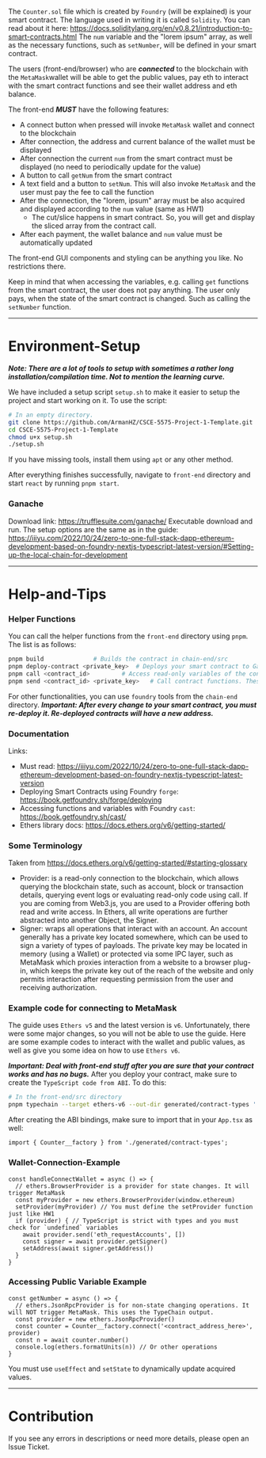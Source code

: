 The `Counter.sol` file which is created by `Foundry` (will be explained) is your smart contract. The language used in writing it is called `Solidity`.
You can read about it here: https://docs.soliditylang.org/en/v0.8.21/introduction-to-smart-contracts.html
The `num` variable and the "lorem ipsum" array, as well as the necessary functions, such as `setNumber`, will be defined in your smart contract.

The users (front-end/browser) who are ***connected*** to the blockchain with the `MetaMask`wallet will be able to get the public values, pay eth to interact with the smart contract functions and see their wallet address and eth balance.

The front-end ***MUST*** have the following features:
- A connect button when pressed will invoke `MetaMask` wallet and connect to the blockchain
- After connection, the address and current balance of the wallet must be displayed
- After connection the current `num` from the smart contract must be displayed (no need to periodically update for the value)
- A button to call `getNum` from the smart contract
- A text field and a button to `setNum`. This will also invoke `MetaMask` and the user must pay the fee to call the function
- After the connection, the "lorem, ipsum" array must be also acquired and displayed according to the `num` value (same as HW1)
	- The cut/slice happens in smart contract. So, you will get and display the sliced array from the contract call.  
- After each payment, the wallet balance and `num` value must be automatically updated

The front-end GUI components and styling can be anything you like. No restrictions there.

Keep in mind that when accessing the variables, e.g. calling `get` functions from the smart contract, the user does not pay anything. The user only pays, when the state of the smart contract is changed. Such as calling the `setNumber` function.

---
# Environment-Setup
***Note: There are a lot of tools to setup with sometimes a rather long installation/compilation time. Not to mention the learning curve.***

We have included a setup script `setup.sh` to make it easier to setup the project and start working on it.
To use the script:

```bash
# In an empty directory.
git clone https://github.com/ArmanHZ/CSCE-5575-Project-1-Template.git
cd CSCE-5575-Project-1-Template
chmod u+x setup.sh
./setup.sh
```

If you have missing tools, install them using `apt` or any other method.

After everything finishes successfully, navigate to `front-end` directory and start `react` by running `pnpm start`.

### Ganache
Download link: https://trufflesuite.com/ganache/
Executable download and run.
The setup options are the same as in the guide: https://iiiyu.com/2022/10/24/zero-to-one-full-stack-dapp-ethereum-development-based-on-foundry-nextjs-typescript-latest-version/#Setting-up-the-local-chain-for-development

---
# Help-and-Tips
### Helper Functions
You can call the helper functions from the `front-end` directory using `pnpm`.
The list is as follows:

```bash
pnpm build				# Builds the contract in chain-end/src
pnpm deploy-contract <private_key>	# Deploys your smart contract to Ganache
pnpm call <contract_id>			# Access read-only variables of the contract
pnpm send <contract_id> <private_key>	# Call contract functions. These are state changing, so you will pay eth.
```

For other functionalities, you can use `foundry` tools from the `chain-end` directory.
***Important: After every change to your smart contract, you must re-deploy it. Re-deployed contracts will have a new address.***

### Documentation
Links:
- Must read: https://iiiyu.com/2022/10/24/zero-to-one-full-stack-dapp-ethereum-development-based-on-foundry-nextjs-typescript-latest-version
- Deploying Smart Contracts using Foundry `forge`: https://book.getfoundry.sh/forge/deploying
- Accessing functions and variables with Foundry `cast`: https://book.getfoundry.sh/cast/
- Ethers library docs: https://docs.ethers.org/v6/getting-started/

### Some Terminology
Taken from https://docs.ethers.org/v6/getting-started/#starting-glossary
- Provider: is a read-only connection to the blockchain, which allows querying the blockchain state, such as account, block or transaction details, querying event logs or evaluating read-only code using call.
  If you are coming from Web3.js, you are used to a Provider offering both read and write access. In Ethers, all write operations are further abstracted into another Object, the Signer.
- Signer: wraps all operations that interact with an account. An account generally has a private key located somewhere, which can be used to sign a variety of types of payloads.
  The private key may be located in memory (using a Wallet) or protected via some IPC layer, such as MetaMask which proxies interaction from a website to a browser plug-in, which keeps the private key out of the reach of the website and only permits interaction after requesting permission from the user and receiving authorization.

### Example code for connecting to MetaMask
The guide uses `Ethers v5` and the latest version is `v6`. Unfortunately, there were some major changes, so you will not be able to use the guide.
Here are some example codes to interact with the wallet and public values, as well as give you some idea on how to use `Ethers v6`.

***Important: Deal with front-end stuff after you are sure that your contract works and has no bugs.***
After you deploy your contract, make sure to create the `TypeScript code from ABI`. To do this:

```bash
# In the front-end/src directory
pnpm typechain --target ethers-v6 --out-dir generated/contract-types '../../chain-end/out/Counter.sol/Counter.json'
```

After creating the ABI bindings, make sure to import that in your `App.tsx` as well:

```tsx
import { Counter__factory } from './generated/contract-types';
```

### Wallet-Connection-Example

```tsx
const handleConnectWallet = async () => {
  // ethers.BrowserProvider is a provider for state changes. It will trigger MetaMask
  const myProvider = new ethers.BrowserProvider(window.ethereum)
  setProvider(myProvider) // You must define the setProvider function just like HW1
  if (provider) { // TypeScript is strict with types and you must check for `undefined` variables
    await provider.send('eth_requestAccounts', [])
    const signer = await provider.getSigner()
    setAddress(await signer.getAddress())
  }
}
```

### Accessing Public Variable Example

```tsx
const getNumber = async () => {
  // ethers.JsonRpcProvider is for non-state changing operations. It will NOT trigger MetaMask. This uses the TypeChain output.
  const provider = new ethers.JsonRpcProvider()
  const counter = Counter__factory.connect('<contract_address_here>', provider)
  const n = await counter.number()
  console.log(ethers.formatUnits(n)) // Or other operations
}
```

You must use `useEffect` and `setState` to dynamically update acquired values.

---
# Contribution
If you see any errors in descriptions or need more details, please open an Issue Ticket.
